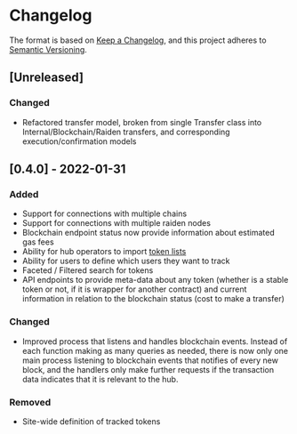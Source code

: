 # Changelog

The format is based on [Keep a Changelog](https://keepachangelog.com/en/1.0.0/),
and this project adheres to [Semantic Versioning](https://semver.org/spec/v2.0.0.html).

## [Unreleased]

### Changed

 - Refactored transfer model, broken from single Transfer class into
   Internal/Blockchain/Raiden transfers, and corresponding
   execution/confirmation models

## [0.4.0] - 2022-01-31

### Added

 - Support for connections with multiple chains
 - Support for connections with multiple raiden nodes
 - Blockchain endpoint status now provide information about estimated gas fees
 - Ability for hub operators to import [token lists](https://tokenlists.org)
 - Ability for users to define which users they want to track
 - Faceted / Filtered search for tokens
 - API endpoints to provide meta-data about any token (whether
   is a stable token or not, if it is wrapper for another contract)
   and current information in relation to the blockchain status (cost to make a transfer)

### Changed
 - Improved process that listens and handles blockchain events.
   Instead of each function making as many queries as needed, there is
   now only one main process listening to blockchain events that
   notifies of every new block, and the handlers only make further
   requests if the transaction data indicates that it is relevant to
   the hub.

### Removed
 - Site-wide definition of tracked tokens
